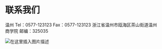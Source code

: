 # 联系我们
温州
Tel：0577-123123
Fax：0577-123123
浙江省温州市瓯海区茶山街道温州商学院
邮编：325035

![在这里插入图片描述](https://img-blog.csdnimg.cn/20190527155828308.png?x-oss-process=image/watermark,type_ZmFuZ3poZW5naGVpdGk,shadow_10,text_aHR0cHM6Ly9ibG9nLmNzZG4ubmV0L3dlaXhpbl80NTAxOTMxMA==,size_16,color_FFFFFF,t_70)